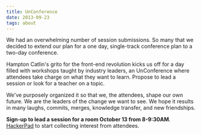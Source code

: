 ```yaml
---
title: UnConference
date: 2013-09-23
tags: about 
---
```


We had an overwhelming number of session submissions. So many that we decided to extend our plan for a one day, single-track conference plan to a two-day conference. 

Hampton Catlin's grito for the front-end revolution kicks us off for a day filled with workshops taught by industry leaders, an UnConference where attendees take charge on what they want to learn. Propose to lead a session or look for a teacher on a topic.

We've purposely organized it so that we, the attendees, shape our own future. We are the leaders of the change we want to see. We hope it results in many laughs, commits, merges, knowledge transfer, and new friendships.

**Sign-up to lead a session for a room October 13 from 8-9:30AM**.  [HackerPad](https://hackpad.com/SassConf-UnConference-Oct.-13th-RFCQnAVo8VJ) to start collecting interest from attendees. 

 

